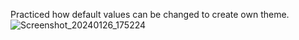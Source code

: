 Practiced how default values can be changed to create own theme.
![Screenshot_20240126_175224](https://github.com/WMSShehara/Theming/assets/114556816/25789768-dd08-4bd7-a386-bffbc8d7f8ad)
